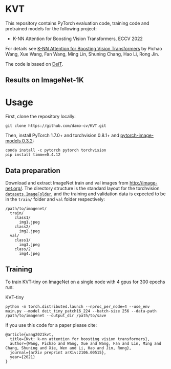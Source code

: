 # KVT

This repository contains PyTorch evaluation code, training code and pretrained models for the following project:
* K-NN Attention for Boosting Vision Transformers, ECCV 2022

For details see [K-NN Attention for Boosting Vision Transformers](https://arxiv.org/abs/2106.00515) by Pichao Wang, Xue Wang, Fan Wang, Ming Lin, Shuning Chang, Hao Li, Rong Jin. 

The code is based on [DeiT](https://github.com/facebookresearch/deit).

## Results on ImageNet-1K


# Usage

First, clone the repository locally:
```
git clone https://github.com/damo-cv/KVT.git
```
Then, install PyTorch 1.7.0+ and torchvision 0.8.1+ and [pytorch-image-models 0.3.2](https://github.com/rwightman/pytorch-image-models):

```
conda install -c pytorch pytorch torchvision
pip install timm==0.4.12
```

## Data preparation

Download and extract ImageNet train and val images from http://image-net.org/.
The directory structure is the standard layout for the torchvision [`datasets.ImageFolder`](https://pytorch.org/docs/stable/torchvision/datasets.html#imagefolder), and the training and validation data is expected to be in the `train/` folder and `val` folder respectively:

```
/path/to/imagenet/
  train/
    class1/
      img1.jpeg
    class2/
      img2.jpeg
  val/
    class1/
      img3.jpeg
    class/2
      img4.jpeg
```

## Training
To train KVT-tiny on ImageNet on a single node with 4 gpus for 300 epochs run:

KVT-tiny
```
python -m torch.distributed.launch --nproc_per_node=4 --use_env main.py --model deit_tiny_patch16_224 --batch-size 256 --data-path /path/to/imagenet --output_dir /path/to/save
```

If you use this code for a paper please cite:

```
@article{wang2021kvt,
  title={Kvt: k-nn attention for boosting vision transformers},
  author={Wang, Pichao and Wang, Xue and Wang, Fan and Lin, Ming and Chang, Shuning and Xie, Wen and Li, Hao and Jin, Rong},
  journal={arXiv preprint arXiv:2106.00515},
  year={2021}
}
```
